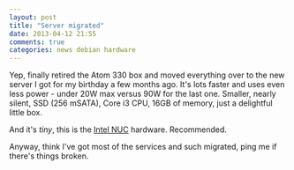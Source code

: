 ```yaml
---
layout: post
title: "Server migrated"
date: 2013-04-12 21:55
comments: true
categories: news debian hardware
---
```


Yep, finally retired the Atom 330 box and moved everything over to the new server I got for my birthday a few months ago. It's lots faster and uses even less power - under 20W max versus 90W for the last one. Smaller, nearly silent, SSD (256 mSATA), Core i3 CPU, 16GB of memory, just a delightful little box.

And it's *tiny*, this is the [Intel NUC](http://www.amazon.com/Intel-Computing-Gigabit-i3-3217U-DC3217IYE/dp/B0093LINVK/ref=sr_1_1?ie=UTF8&qid=1365829087&sr=8-1&keywords=intel+NUC) hardware. Recommended.

Anyway, think I've got most of the services and such migrated, ping me if there's things broken.
